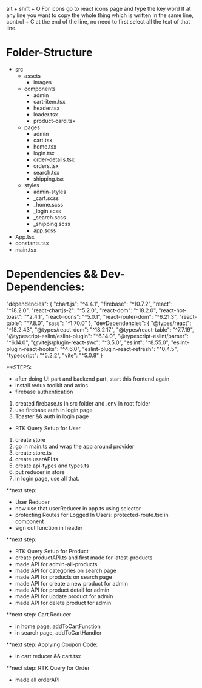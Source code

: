 alt + shift + O
For icons go to react icons page and type the key word
If at any line you want to copy the whole thing which is written in the same line, control + C at the end of the line, no need to first select all the text of that line.

# Folder-Structure

- src
  - assets
    - images
  - components
    - admin
    - cart-item.tsx
    - header.tsx
    - loader.tsx
    - product-card.tsx
  - pages
    - admin
    - cart.tsx
    - home.tsx
    - login.tsx
    - order-details.tsx
    - orders.tsx
    - search.tsx
    - shipping.tsx
  - styles
    - admin-styles
    - \_cart.scss
    - \_home.scss
    - \_login.scss
    - \_search.scss
    - \_shipping.scss
    - app.scss
- App.tsx
- constants.tsx
- main.tsx

# Dependencies && Dev-Dependencies:

"dependencies": {
"chart.js": "^4.4.1",
"firebase": "^10.7.2",
"react": "^18.2.0",
"react-chartjs-2": "^5.2.0",
"react-dom": "^18.2.0",
"react-hot-toast": "^2.4.1",
"react-icons": "^5.0.1",
"react-router-dom": "^6.21.3",
"react-table": "^7.8.0",
"sass": "^1.70.0"
},
"devDependencies": {
"@types/react": "^18.2.43",
"@types/react-dom": "^18.2.17",
"@types/react-table": "^7.7.19",
"@typescript-eslint/eslint-plugin": "^6.14.0",
"@typescript-eslint/parser": "^6.14.0",
"@vitejs/plugin-react-swc": "^3.5.0",
"eslint": "^8.55.0",
"eslint-plugin-react-hooks": "^4.6.0",
"eslint-plugin-react-refresh": "^0.4.5",
"typescript": "^5.2.2",
"vite": "^5.0.8"
}

\*\*STEPS:

- after doing UI part and backend part, start this frontend again
- install redux toolkit and axios
- firebase authentication

1. created firebase.ts in src folder and .env in root folder
2. use firebase auth in login page
3. Toaster && auth in login page

- RTK Query Setup for User

1. create store
2. go in main.ts and wrap the app around provider
3. create store.ts
4. create userAPI.ts
5. create api-types and types.ts
6. put reducer in store
7. in login page, use all that.

\*\*next step:

- User Reducer
- now use that userReducer in app.ts using selector
- protecting Routes for Logged In Users: protected-route.tsx in component
- sign out function in header

\*\*next step:

- RTK Query Setup for Product
- create productAPI.ts and first made for latest-products
- made API for admin-all-products
- made API for categories on search page
- made API for products on search page
- made API for create a new product for admin
- made API for product detail for admin
- made API for update product for admin
- made API for delete product for admin

\*\*next step: Cart Reducer

- in home page, addToCartFunction
- in search page, addToCartHandler

\*\*next step: Applying Coupon Code:

- in cart reducer && cart.tsx

\*\*nect step: RTK Query for Order

- made all orderAPI
